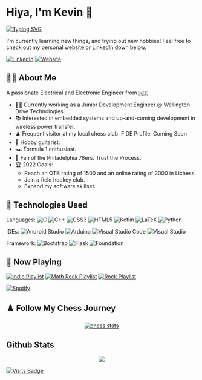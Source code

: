 
# Hiya, I'm Kevin :wave:

[![Typing SVG](https://readme-typing-svg.herokuapp.com?font=comforter&color=%232F8E8F&lines=Welcome+to+my+profile!;Junior+Development+Engineer)](https://git.io/typing-svg)

I'm currently learning new things, and trying out new hobbies! Feel free to check out my personal website or LinkedIn down below.

[![LinkedIn](https://img.shields.io/badge/linkedin-%230077B5.svg?&style=for-the-badge&logo=linkedin&logoColor=white)](https://www.linkedin.com/in/kevintangnzl)
[![Website](https://img.shields.io/badge/website-%232F8E8F.svg?style=for-the-badge)](https://www.kevtang.me/)

## :technologist: About Me

A passionate Electrical and Electronic Engineer from :new_zealand:

- :man_technologist: Currently working as a Junior Development Engineer @ Wellington Drive Technologies.
- :books: Interested in embedded systems and up-and-coming development in wireless power transfer.
- :chess_pawn: Frequent visitor at my local chess club. FIDE Profile: Coming Soon
- :guitar: Hobby guitarist.
- :racing_car: Formula 1 enthusiast.
- :basketball: Fan of the Philadelphia 76ers. Trust the Process.
- :trophy: 2022 Goals:
    - Reach an OTB rating of 1500 and an online rating of 2000 in Lichess.
    - Join a field hockey club.
    - Expand my software skillset.

## :toolbox: Technologies Used

Languages: 
![C](https://img.shields.io/badge/c-%2300599C.svg?style=for-the-badge&logo=c&logoColor=white)
![C++](https://img.shields.io/badge/c++-%2300599C.svg?style=for-the-badge&logo=c%2B%2B&logoColor=white)
![CSS3](https://img.shields.io/badge/css3-%231572B6.svg?style=for-the-badge&logo=css3&logoColor=white)
![HTML5](https://img.shields.io/badge/html5-%23E34F26.svg?style=for-the-badge&logo=html5&logoColor=white)
![Kotlin](https://img.shields.io/badge/kotlin-%230095D5.svg?style=for-the-badge&logo=kotlin&logoColor=white)
![LaTeX](https://img.shields.io/badge/latex-%23008080.svg?style=for-the-badge&logo=latex&logoColor=white)
![Python](https://img.shields.io/badge/python-3670A0?style=for-the-badge&logo=python&logoColor=ffdd54)

IDEs:
![Android Studio](https://img.shields.io/badge/Android%20Studio-3DDC84.svg?style=for-the-badge&logo=android-studio&logoColor=white)
![Arduino](https://img.shields.io/badge/-Arduino-00979D?style=for-the-badge&logo=Arduino&logoColor=white)
![Visual Studio Code](https://img.shields.io/badge/Visual%20Studio%20Code-0078d7.svg?style=for-the-badge&logo=visual-studio-code&logoColor=white)
![Visual Studio](https://img.shields.io/badge/Visual%20Studio-5C2D91.svg?style=for-the-badge&logo=visual-studio&logoColor=white)

Framework:
![Bootstrap](https://img.shields.io/badge/bootstrap-%23563D7C.svg?style=for-the-badge&logo=bootstrap&logoColor=white)
![Flask](https://img.shields.io/badge/flask-%23000.svg?style=for-the-badge&logo=flask&logoColor=white)
![Foundation](https://img.shields.io/badge/foundation-1583CC.svg?style=for-the-badge)

## :musical_note: Now Playing

[![Indie Playlist](https://img.shields.io/badge/Indie-%231DB954.svg?&style=flat-square&logo=spotify&logoColor=white)](https://open.spotify.com/playlist/3laYaqr145YdILBqvYFIUu)
[![Math Rock Playlist](https://img.shields.io/badge/Math%20Rock-%231DB954.svg?&style=flat-square&logo=spotify&logoColor=white)](https://open.spotify.com/playlist/4X4y5Q9jwTAHqrLqCFxQke)
[![Rock Playlist](https://img.shields.io/badge/Rock-%231DB954.svg?&style=flat-square&logo=spotify&logoColor=white)](https://open.spotify.com/playlist/0Y0NwMy3wD0Bxm6wzf1wAK)

[![Spotify](https://kevtango.vercel.app/api/spotify)](https://open.spotify.com/user/1242974390)

## :chess_pawn: Follow My Chess Journey
<p align="center">
    <a href="https://github.com/KevTango/chess-rating-graph">
        <img src="https://camo.githubusercontent.com/15f734f831e0678b0469ae7fd2e93480446cffd5b2b7504c57de9bdffe38356f/687474703a2f2f63686573732d726174696e672d67726170682e6865726f6b756170702e636f6d2f7374617469632f63686573735f726174696e675f67726170685f746f6b796f2e706e67" alt="chess stats" data-canonical-src="[https://chess-rating-graph.herokuapp.com/tokyo]"/>
    </a>
</object>

</p>

## Github Stats

<p align="center">
    <a href="https://github-readme-stats.vercel.app">
        <img src="https://github-readme-stats.vercel.app/api?username=KevTango&count_private=true&show_icons=true&theme=tokyonight" align="center">
    </a>
</p>

[![Visits Badge](https://badges.pufler.dev/visits/kevtango/kevtango)](https://badges.pufler.dev)
